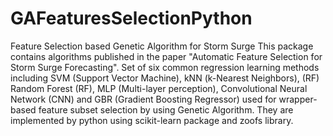 # GAFeaturesSelectionPython
Feature Selection based Genetic Algorithm for Storm Surge
This package contains algorithms published in the paper "Automatic Feature Selection for Storm Surge Forecasting". Set of six common regression learning methods including SVM (Support Vector Machine), kNN (k-Nearest Neighbors), (RF) Random Forest (RF), MLP (Multi-layer perception), Convolutional Neural Network (CNN) and GBR (Gradient Boosting Regressor) used for wrapper-based feature subset selection by using Genetic Algorithm. They are implemented by python using scikit-learn package and zoofs library.
